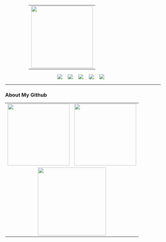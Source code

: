 <!-- 访问统计 -->

<div align="center">
  <table style="width:70%;">
    <tr>
      <td align="center">
        <img height='200' src="https://count.naihee.cn/@NaiHeeeee?theme=rule34" />
      </td>
    </tr>
  </table>
</div>

<!-- 个人资料徽标 -->

<div align="center">
  <a href="https://naihee.cn/"><img src="https://img.shields.io/badge/Website-个人网站-blue"></a>&emsp;
  <a href="https://t.me/naihe666"><img src="https://img.shields.io/badge/Telegram-电报-24A1DE"></a>&emsp;
  <a href="https://x.com/naiheeeee"><img src="https://img.shields.io/badge/X-推特-black"></a>&emsp;    
  <a href="https://space.bilibili.com/232568569"><img src="https://img.shields.io/badge/Bilibili-B站-FB7299"></a>&emsp;
  <a href="https://www.youtube.com/channel/UCLAriEYXiSDMX8HI6q21Keg"><img src="https://img.shields.io/badge/Youtube-油管-FF0000"></a>&emsp;
</div>

---

### About My Github
<div align="center">
  <table style="width:100%;">
    <tr>
      <!-- 第一个图片 -->
      <td align="center">
        <img height='200' src="https://github-readme-stats.naihee.cn/api?username=naiheeeee&show_icons=true&theme=tokyonight" />
      </td>
      <!-- 第二个图片 -->
      <td align="center">
        <img height='200' src="https://github-readme-stats.naihee.cn/api/top-langs/?username=NaiHeeeee&layout=compact&theme=tokyonight" />
      </td>
    </tr>
    <!-- 第三个图片 -->
    <tr>
      <td colspan="2" align="center">
        <img height="220" src="https://github-readme-activity-graph.naihee.cn/graph?username=NaiHeeeee&theme=tokyo-night&hide_border=true&area=true" />
      </td>
    </tr>
  </table>
</div>

